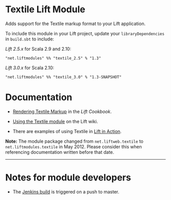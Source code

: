 Textile Lift Module
==================

Adds support for the Textile markup format to your Lift application.

To include this module in your Lift project, update your `libraryDependencies` in `build.sbt` to include:

*Lift 2.5.x* for Scala 2.9 and 2.10:

    "net.liftmodules" %% "textile_2.5" % "1.3"

*Lift 3.0.x* for Scala 2.10:

    "net.liftmodules" %% "textile_3.0" % "1.3-SNAPSHOT"


Documentation
=============

* [Rendering Textile Markup](http://cookbook.liftweb.net/#Textile) in the _Lift Cookbook_.

* [Using the Textile module](http://www.assembla.com/spaces/liftweb/wiki/Textile) on the Lift wiki.

* There are examples of using Textile in [Lift in Action](http://www.manning.com/perrett/).

**Note:** The module package changed from `net.liftweb.textile` to `net.liftmodules.textile` in May 2012.  Please consider this when referencing documentation written before that date.

---

Notes for module developers
===========================

* The [Jenkins build](https://liftmodules.ci.cloudbees.com/job/textile/) is triggered on a push to master.



